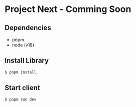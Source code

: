 # Project Next - Comming Soon

## Dependencies

-   pnpm
-   node (v18)

## Install Library

```sh
$ pnpm install
```

## Start client

```sh
$ pnpm run dev
```